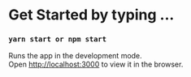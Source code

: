# Get Started by typing ...

### `yarn start or npm start`

Runs the app in the development mode.\
Open [http://localhost:3000](http://localhost:3000) to view it in the browser.
